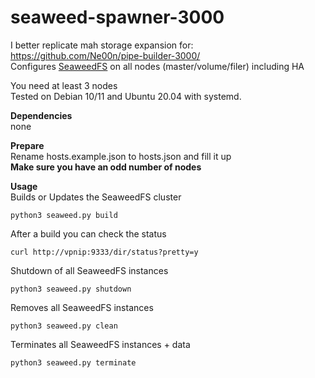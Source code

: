 # seaweed-spawner-3000

I better replicate mah storage expansion for: https://github.com/Ne00n/pipe-builder-3000/ </br>
Configures [SeaweedFS](https://github.com/chrislusf/seaweedfs) on all nodes (master/volume/filer) including HA

You need at least 3 nodes<br />
Tested on Debian 10/11 and Ubuntu 20.04 with systemd.

**Dependencies**<br />
none

**Prepare**<br />
Rename hosts.example.json to hosts.json and fill it up<br>
<b>Make sure you have an odd number of nodes</b>

**Usage**<br />
Builds or Updates the SeaweedFS cluster<br />
```
python3 seaweed.py build
```
After a build you can check the status
```
curl http://vpnip:9333/dir/status?pretty=y
```
Shutdown of all SeaweedFS instances<br />
```
python3 seaweed.py shutdown
```
Removes all SeaweedFS instances<br />
```
python3 seaweed.py clean
```
Terminates all SeaweedFS instances + data<br />
```
python3 seaweed.py terminate
```

